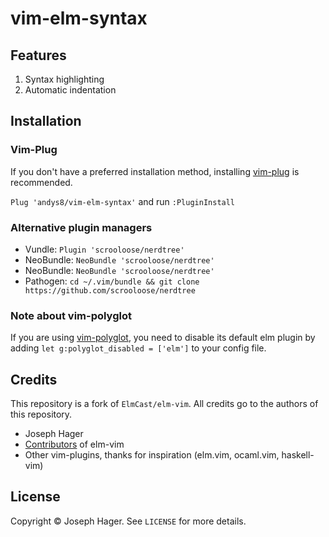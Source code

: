 # vim-elm-syntax

## Features

1. Syntax highlighting
1. Automatic indentation

## Installation

### Vim-Plug

If you don't have a preferred installation method, installing [vim-plug](https://github.com/junegunn/vim-plug) is recommended.

`Plug 'andys8/vim-elm-syntax'` and run `:PluginInstall`

### Alternative plugin managers

- Vundle: `Plugin 'scrooloose/nerdtree'`
- NeoBundle: `NeoBundle 'scrooloose/nerdtree'`
- NeoBundle: `NeoBundle 'scrooloose/nerdtree'`
- Pathogen: `cd ~/.vim/bundle && git clone https://github.com/scrooloose/nerdtree`

### Note about vim-polyglot

If you are using [vim-polyglot](https://github.com/sheerun/vim-polyglot), you need to disable its default elm plugin by adding `let g:polyglot_disabled = ['elm']` to your config file.

## Credits

This repository is a fork of `ElmCast/elm-vim`.
All credits go to the authors of this repository.

* Joseph Hager
* [Contributors](https://github.com/elmcast/elm-vim/graphs/contributors) of elm-vim
* Other vim-plugins, thanks for inspiration (elm.vim, ocaml.vim, haskell-vim)

## License

Copyright © Joseph Hager. See `LICENSE` for more details.
